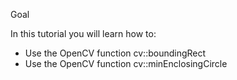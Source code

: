 Goal

In this tutorial you will learn how to:

* Use the OpenCV function cv::boundingRect
* Use the OpenCV function cv::minEnclosingCircle